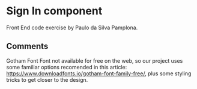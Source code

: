 # Sign In component

Front End code exercise by Paulo da Silva Pamplona.

## Comments

Gotham Font
 Font not available for free on the web, so our project uses some familiar options recomended in this article: https://www.downloadfonts.io/gotham-font-family-free/, plus some styling tricks to get closer to the design.

